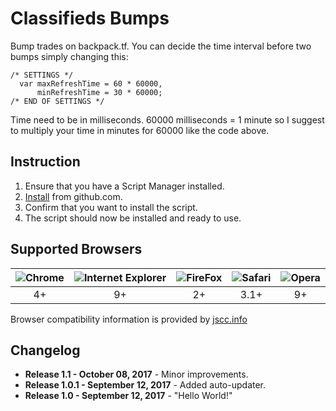 # Classifieds Bumps
Bump trades on backpack.tf. You can decide the time interval before two bumps simply changing this:

```  
/* SETTINGS */  
  var maxRefreshTime = 60 * 60000,
      minRefreshTime = 30 * 60000;
/* END OF SETTINGS */
```
Time need to be in milliseconds. 60000 milliseconds = 1 minute so I suggest to multiply your time in minutes for 60000 like the code above.

## Instruction
1. Ensure that you have a Script Manager installed.
2. [Install](backpacktfClassifiedsBumps.user.js?raw=true) from github.com.
3. Confirm that you want to install the script.
4. The script should now be installed and ready to use.

## Supported Browsers

| ![Chrome ](https://www.w3schools.com/images/compatible_chrome.gif) | ![ Internet Explorer](https://www.w3schools.com/images/compatible_edge.gif) | ![FireFox](https://www.w3schools.com/images/compatible_firefox.gif) | ![Safari](https://www.w3schools.com/images/compatible_safari.gif) | ![Opera](https://www.w3schools.com/images/compatible_opera.gif) |
|     :---:      |     :---:      |     :---:      |     :---:      |     :---:      |
| 4+ | 9+ | 2+ | 3.1+ | 9+ |

Browser compatibility information is provided by [jscc.info](http://jscc.info/)
## Changelog
* **Release 1.1   - October   08, 2017**  - Minor improvements.
* **Release 1.0.1 - September 12, 2017**  - Added auto-updater.
* **Release 1.0   - September 12, 2017**  - "Hello World!"
